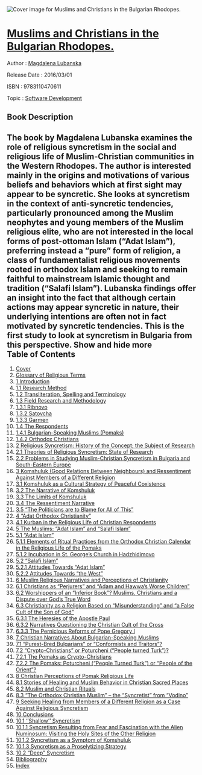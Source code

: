 ![Cover image for Muslims and Christians in the Bulgarian Rhodopes.](https://imgdetail.ebookreading.net/cover/cover/20200215/EB9783110470611.jpg)

[Muslims and Christians in the Bulgarian Rhodopes.](https://ebookreading.net/view/book/Muslims+and+Christians+in+the+Bulgarian+Rhodopes.-EB9783110470611_1.html "Muslims and Christians in the Bulgarian Rhodopes.")
====================================================================================================================

Author : [Magdalena Lubanska](https://ebookreading.net/search/author/Magdalena+Lubanska)

Release Date : 2016/03/01

ISBN : 9783110470611

Topic : [Software Development](https://ebookreading.net/search/category/software-development)

Book Description
-----------------

 The book by Magdalena Lubanska examines the role of religious syncretism in the social and religious life of Muslim-Christian communities in the Western Rhodopes. The author is interested mainly in the origins and motivations of various beliefs and behaviors which at first sight may appear to be syncretic. She looks at syncretism in the context of anti-syncretic tendencies, particularly pronounced among the Muslim neophytes and young members of the Muslim religious elite, who are not interested in the local forms of post-ottoman Islam (“Adat Islam”), preferring instead a “pure” form of religion, a class of fundamentalist religious movements rooted in orthodox Islam and seeking to remain faithful to mainstream Islamic thought and tradition (“Salafi Islam”). Lubanska findings offer an insight into the fact that although certain actions may appear syncretic in nature, their underlying intentions are often not in fact motivated by syncretic tendencies. This is the first study to look at syncretism in Bulgaria from this perspective. 
        Show and hide more                
Table of Contents
-----------------

1. [Cover](https://ebookreading.net/view/book/Muslims+and+Christians+in+the+Bulgarian+Rhodopes.-EB9783110470611_1.html)
1. [Glossary of Religious Terms](https://ebookreading.net/view/book/Muslims+and+Christians+in+the+Bulgarian+Rhodopes.-EB9783110470611_6.html#glossary)
1. [1 Introduction](https://ebookreading.net/view/book/Muslims+and+Christians+in+the+Bulgarian+Rhodopes.-EB9783110470611_7.html#ch01)
1. [1.1 Research Method](https://ebookreading.net/view/book/Muslims+and+Christians+in+the+Bulgarian+Rhodopes.-EB9783110470611_7.html#ch01lev1)
1. [1.2 Transliteration, Spelling and Terminology](https://ebookreading.net/view/book/Muslims+and+Christians+in+the+Bulgarian+Rhodopes.-EB9783110470611_7.html#ch01lev2)
1. [1.3 Field Research and Methodology](https://ebookreading.net/view/book/Muslims+and+Christians+in+the+Bulgarian+Rhodopes.-EB9783110470611_7.html#ch01lev3)
1. [1.3.1 Ribnovo](https://ebookreading.net/view/book/Muslims+and+Christians+in+the+Bulgarian+Rhodopes.-EB9783110470611_7.html#ch01lev3sec1)
1. [1.3.2 Satovcha](https://ebookreading.net/view/book/Muslims+and+Christians+in+the+Bulgarian+Rhodopes.-EB9783110470611_7.html#ch01lev3sec2)
1. [1.3.3 Garmen](https://ebookreading.net/view/book/Muslims+and+Christians+in+the+Bulgarian+Rhodopes.-EB9783110470611_7.html#ch01lev3sec3)
1. [1.4 The Respondents](https://ebookreading.net/view/book/Muslims+and+Christians+in+the+Bulgarian+Rhodopes.-EB9783110470611_7.html#ch01lev4)
1. [1.4.1 Bulgarian-Speaking Muslims (Pomaks)](https://ebookreading.net/view/book/Muslims+and+Christians+in+the+Bulgarian+Rhodopes.-EB9783110470611_7.html#ch01lev4sec1)
1. [1.4.2 Orthodox Christians](https://ebookreading.net/view/book/Muslims+and+Christians+in+the+Bulgarian+Rhodopes.-EB9783110470611_7.html#ch01lev4sec2)
1. [2 Religious Syncretism: History of the Concept; the Subject of Research](https://ebookreading.net/view/book/Muslims+and+Christians+in+the+Bulgarian+Rhodopes.-EB9783110470611_8.html#ch02)
1. [2.1 Theories of Religious Syncretism: State of Research](https://ebookreading.net/view/book/Muslims+and+Christians+in+the+Bulgarian+Rhodopes.-EB9783110470611_8.html#ch02lev1)
1. [2.2 Problems in Studying Muslim-Christian Syncretism in Bulgaria and South-Eastern Europe](https://ebookreading.net/view/book/Muslims+and+Christians+in+the+Bulgarian+Rhodopes.-EB9783110470611_8.html#ch02lev2)
1. [3 Komshuluk (Good Relations Between Neighbours) and Ressentiment Against Members of a Different Religion](https://ebookreading.net/view/book/Muslims+and+Christians+in+the+Bulgarian+Rhodopes.-EB9783110470611_9.html#ch03)
1. [3.1 Komshuluk as a Cultural Strategy of Peaceful Coxistence](https://ebookreading.net/view/book/Muslims+and+Christians+in+the+Bulgarian+Rhodopes.-EB9783110470611_9.html#ch03lev1)
1. [3.2 The Narrative of Komshuluk](https://ebookreading.net/view/book/Muslims+and+Christians+in+the+Bulgarian+Rhodopes.-EB9783110470611_9.html#ch03lev2)
1. [3.3 The Limits of Komshuluk](https://ebookreading.net/view/book/Muslims+and+Christians+in+the+Bulgarian+Rhodopes.-EB9783110470611_9.html#ch03lev3)
1. [3.4 The Ressentiment Narrative](https://ebookreading.net/view/book/Muslims+and+Christians+in+the+Bulgarian+Rhodopes.-EB9783110470611_9.html#ch03lev4)
1. [3.5 “The Politicians are to Blame for All of This”](https://ebookreading.net/view/book/Muslims+and+Christians+in+the+Bulgarian+Rhodopes.-EB9783110470611_9.html#ch03lev5)
1. [4 “Adat Orthodox Christianity”](https://ebookreading.net/view/book/Muslims+and+Christians+in+the+Bulgarian+Rhodopes.-EB9783110470611_10.html#ch04)
1. [4.1 Kurban in the Religious Life of Christian Respondents](https://ebookreading.net/view/book/Muslims+and+Christians+in+the+Bulgarian+Rhodopes.-EB9783110470611_10.html#ch04lev1)
1. [5 The Muslims: “Adat Islam” and “Salafi Islam”](https://ebookreading.net/view/book/Muslims+and+Christians+in+the+Bulgarian+Rhodopes.-EB9783110470611_11.html#ch05)
1. [5.1 “Adat Islam”](https://ebookreading.net/view/book/Muslims+and+Christians+in+the+Bulgarian+Rhodopes.-EB9783110470611_11.html#ch05lev1)
1. [5.1.1 Elements of Ritual Practices from the Orthodox Christian Calendar in the Religious Life of the Pomaks](https://ebookreading.net/view/book/Muslims+and+Christians+in+the+Bulgarian+Rhodopes.-EB9783110470611_11.html#ch05lev1sec1)
1. [5.1.2 Incubation in St. George’s Church in Hadzhidimovo](https://ebookreading.net/view/book/Muslims+and+Christians+in+the+Bulgarian+Rhodopes.-EB9783110470611_11.html#ch05lev1sec2)
1. [5.2 “Salafi Islam”](https://ebookreading.net/view/book/Muslims+and+Christians+in+the+Bulgarian+Rhodopes.-EB9783110470611_11.html#ch05lev2)
1. [5.2.1 Attitudes Towards “Adat Islam”](https://ebookreading.net/view/book/Muslims+and+Christians+in+the+Bulgarian+Rhodopes.-EB9783110470611_11.html#ch05lev2sec1)
1. [5.2.2 Attitudes Towards “the West”](https://ebookreading.net/view/book/Muslims+and+Christians+in+the+Bulgarian+Rhodopes.-EB9783110470611_11.html#ch05lev2sec2)
1. [6 Muslim Religious Narratives and Perceptions of Christianity](https://ebookreading.net/view/book/Muslims+and+Christians+in+the+Bulgarian+Rhodopes.-EB9783110470611_12.html#ch06)
1. [6.1 Christians as “Perjurers” and “Adam and Hawwa’s Worse Children”](https://ebookreading.net/view/book/Muslims+and+Christians+in+the+Bulgarian+Rhodopes.-EB9783110470611_12.html#ch06lev1)
1. [6.2 Worshippers of an “Inferior Book”? Muslims, Christians and a Dispute over God’s True Word](https://ebookreading.net/view/book/Muslims+and+Christians+in+the+Bulgarian+Rhodopes.-EB9783110470611_12.html#ch06lev2)
1. [6.3 Christianity as a Religion Based on “Misunderstanding” and “a False Cult of the Son of God”](https://ebookreading.net/view/book/Muslims+and+Christians+in+the+Bulgarian+Rhodopes.-EB9783110470611_12.html#ch06lev3)
1. [6.3.1 The Heresies of the Apostle Paul](https://ebookreading.net/view/book/Muslims+and+Christians+in+the+Bulgarian+Rhodopes.-EB9783110470611_12.html#ch06lev3sec1)
1. [6.3.2 Narratives Questioning the Christian Cult of the Cross](https://ebookreading.net/view/book/Muslims+and+Christians+in+the+Bulgarian+Rhodopes.-EB9783110470611_12.html#ch06lev3sec2)
1. [6.3.3 The Pernicious Reforms of Pope Gregory I](https://ebookreading.net/view/book/Muslims+and+Christians+in+the+Bulgarian+Rhodopes.-EB9783110470611_12.html#ch06lev3sec3)
1. [7 Christian Narratives About Bulgarian-Speaking Muslims](https://ebookreading.net/view/book/Muslims+and+Christians+in+the+Bulgarian+Rhodopes.-EB9783110470611_13.html#ch07)
1. [7.1 “Purest-Bred Bulgarians” or “Conformists and Traitors”?](https://ebookreading.net/view/book/Muslims+and+Christians+in+the+Bulgarian+Rhodopes.-EB9783110470611_13.html#ch07lev1)
1. [7.2 “Crypto-Christians” or Poturcheni (“People turned Turk”)?](https://ebookreading.net/view/book/Muslims+and+Christians+in+the+Bulgarian+Rhodopes.-EB9783110470611_13.html#ch07lev2)
1. [7.2.1 The Pomaks as Crypto-Christians](https://ebookreading.net/view/book/Muslims+and+Christians+in+the+Bulgarian+Rhodopes.-EB9783110470611_13.html#ch07lev2sec1)
1. [7.2.2 The Pomaks: Poturcheni (“People Turned Turk”) or “People of the Orient”?](https://ebookreading.net/view/book/Muslims+and+Christians+in+the+Bulgarian+Rhodopes.-EB9783110470611_13.html#ch07lev2sec2)
1. [8 Christian Perceptions of Pomak Religious Life](https://ebookreading.net/view/book/Muslims+and+Christians+in+the+Bulgarian+Rhodopes.-EB9783110470611_14.html#ch08)
1. [8.1 Stories of Healing and Muslim Behavior in Christian Sacred Places](https://ebookreading.net/view/book/Muslims+and+Christians+in+the+Bulgarian+Rhodopes.-EB9783110470611_14.html#ch08lev1)
1. [8.2 Muslim and Christian Rituals](https://ebookreading.net/view/book/Muslims+and+Christians+in+the+Bulgarian+Rhodopes.-EB9783110470611_14.html#ch08lev2)
1. [8.3 “The Orthodox Christian Muslim” – the “Syncretist” from “Vodino”](https://ebookreading.net/view/book/Muslims+and+Christians+in+the+Bulgarian+Rhodopes.-EB9783110470611_14.html#ch08lev3)
1. [9 Seeking Healing from Members of a Different Religion as a Case Against Religious Syncretism](https://ebookreading.net/view/book/Muslims+and+Christians+in+the+Bulgarian+Rhodopes.-EB9783110470611_15.html#ch09)
1. [10 Conclusions](https://ebookreading.net/view/book/Muslims+and+Christians+in+the+Bulgarian+Rhodopes.-EB9783110470611_16.html#ch10)
1. [10.1 ‘’Shallow’’ Syncretism](https://ebookreading.net/view/book/Muslims+and+Christians+in+the+Bulgarian+Rhodopes.-EB9783110470611_16.html#ch10lev1)
1. [10.1.1 Syncretism Resulting from Fear and Fascination with the Alien Numinosum: Visiting the Holy Sites of the Other Religion](https://ebookreading.net/view/book/Muslims+and+Christians+in+the+Bulgarian+Rhodopes.-EB9783110470611_16.html#ch10lev1sec1)
1. [10.1.2 Syncretism as a Symptom of Komshuluk](https://ebookreading.net/view/book/Muslims+and+Christians+in+the+Bulgarian+Rhodopes.-EB9783110470611_16.html#ch10lev1sec2)
1. [10.1.3 Syncretism as a Proselytizing Strategy](https://ebookreading.net/view/book/Muslims+and+Christians+in+the+Bulgarian+Rhodopes.-EB9783110470611_16.html#ch10lev1sec3)
1. [10.2 “Deep” Syncretism](https://ebookreading.net/view/book/Muslims+and+Christians+in+the+Bulgarian+Rhodopes.-EB9783110470611_16.html#ch10lev2)
1. [Bibliography](https://ebookreading.net/view/book/Muslims+and+Christians+in+the+Bulgarian+Rhodopes.-EB9783110470611_17.html#bib)
1. [Index](https://ebookreading.net/view/book/Muslims+and+Christians+in+the+Bulgarian+Rhodopes.-EB9783110470611_18.html#index)
